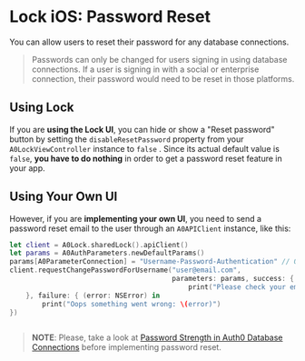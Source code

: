 # Lock iOS: Password Reset

You can allow users to reset their password for any database connections. 

> Passwords can only be changed for users signing in using database connections. If a user is signing in with a social or enterprise connection, their password would need to be reset in those platforms.

## Using Lock

If you are **using the Lock UI**, you can hide or show a "Reset password" button by setting the `disableResetPassword` property from your `A0LockViewController` instance to `false` . Since its actual default value is `false`, **you have to do nothing** in order to get a password reset feature in your app.

## Using Your Own UI

However, if you are **implementing your own UI**, you need to send a password reset email to the user through an `A0APIClient` instance, like this:

```swift
let client = A0Lock.sharedLock().apiClient()
let params = A0AuthParameters.newDefaultParams()
params[A0ParameterConnection] = "Username-Password-Authentication" // Or your configured DB connection name
client.requestChangePasswordForUsername("user@email.com",
                                        parameters: params, success: { () in
                                            print("Please check your email!")
    }, failure: { (error: NSError) in
        print("Oops something went wrong: \(error)")
})
```

```objective-c

```

> **NOTE**: Please, take a look at [Password Strength in Auth0 Database Connections](/connections/database/password-strength) before implementing password reset.